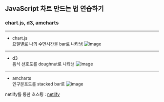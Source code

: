 ## JavaScript 차트 만드는 법 연습하기
### [chart.js](https://www.chartjs.org/), [d3](https://d3js.org/), [amcharts](https://www.amcharts.com/)

---
+ chart.js  
요일별로 나의 수면시간을 bar로 나타냄
![image](https://user-images.githubusercontent.com/35947710/200786188-c4b158b7-245f-4198-83d8-76fc159a7884.png)

---
+ d3  
음식 선호도를 doughnut로 나타냄
![image](https://user-images.githubusercontent.com/35947710/200786293-b9d8df36-a21a-46db-81a9-be179ec6f124.png)

---
+ amcharts  
인구분포도를 stacked bar로 
![image](https://user-images.githubusercontent.com/35947710/200786609-b35aea5b-e109-46dd-a369-68ed633e27b1.png)




netlify를 통한 호스팅 : 
[netlify](https://chartpractice.netlify.app)
